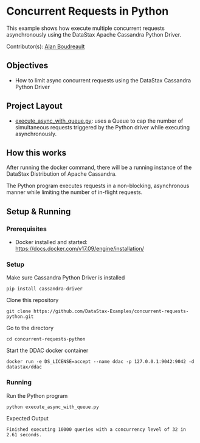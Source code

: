 # Concurrent Requests in Python
This example shows how execute multiple concurrent requests asynchronously using the DataStax Apache Cassandra Python Driver.

Contributor(s): [Alan Boudreault](https://github.com/aboudreault)

## Objectives
- How to limit async concurrent requests using the DataStax Cassandra Python Driver

## Project Layout
- [execute_async_with_queue.py](execute_async_with_queue.py): uses a Queue to cap the number of simultaneous requests triggered by the Python driver while executing asynchronously. 

## How this works
After running the docker command, there will be a running instance of the DataStax Distribution of Apache Cassandra.

The Python program executes requests in a non-blocking, asynchronous manner while limiting the number of in-flight requests.

## Setup & Running
### Prerequisites
- Docker installed and started: https://docs.docker.com/v17.09/engine/installation/

### Setup
Make sure Cassandra Python Driver is installed
```
pip install cassandra-driver
```
Clone this repository
```
git clone https://github.com/DataStax-Examples/concurrent-requests-python.git
```

Go to the directory
```
cd concurrent-requests-python
```

Start the DDAC docker container
```
docker run -e DS_LICENSE=accept --name ddac -p 127.0.0.1:9042:9042 -d datastax/ddac 
```


### Running
 
Run the Python program
```
python execute_async_with_queue.py
```

Expected Output
```
Finished executing 10000 queries with a concurrency level of 32 in 2.61 seconds.
```